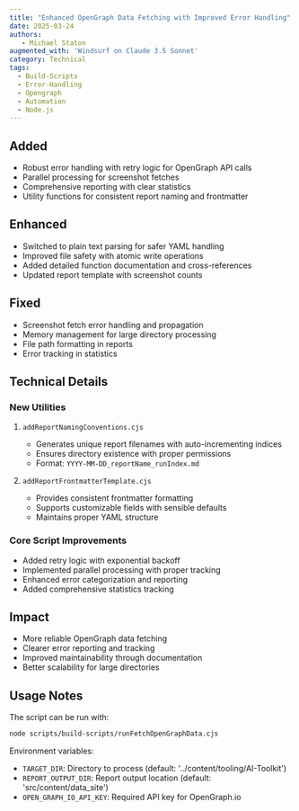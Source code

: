 ```yaml
---
title: "Enhanced OpenGraph Data Fetching with Improved Error Handling"
date: 2025-03-24
authors: 
   - Michael Staton
augmented_with: 'Windsurf on Claude 3.5 Sonnet'
category: Technical
tags:
  - Build-Scripts
  - Error-Handling
  - Opengraph
  - Automation
  - Node.js
---
```


## Added
- Robust error handling with retry logic for OpenGraph API calls
- Parallel processing for screenshot fetches
- Comprehensive reporting with clear statistics
- Utility functions for consistent report naming and frontmatter

## Enhanced
- Switched to plain text parsing for safer YAML handling
- Improved file safety with atomic write operations
- Added detailed function documentation and cross-references
- Updated report template with screenshot counts

## Fixed
- Screenshot fetch error handling and propagation
- Memory management for large directory processing
- File path formatting in reports
- Error tracking in statistics

## Technical Details

### New Utilities
1. `addReportNamingConventions.cjs`
   - Generates unique report filenames with auto-incrementing indices
   - Ensures directory existence with proper permissions
   - Format: `YYYY-MM-DD_reportName_runIndex.md`

2. `addReportFrontmatterTemplate.cjs`
   - Provides consistent frontmatter formatting
   - Supports customizable fields with sensible defaults
   - Maintains proper YAML structure

### Core Script Improvements
- Added retry logic with exponential backoff
- Implemented parallel processing with proper tracking
- Enhanced error categorization and reporting
- Added comprehensive statistics tracking

## Impact
- More reliable OpenGraph data fetching
- Clearer error reporting and tracking
- Improved maintainability through documentation
- Better scalability for large directories

## Usage Notes
The script can be run with:
```bash
node scripts/build-scripts/runFetchOpenGraphData.cjs
```

Environment variables:
- `TARGET_DIR`: Directory to process (default: '../content/tooling/AI-Toolkit')
- `REPORT_OUTPUT_DIR`: Report output location (default: 'src/content/data_site')
- `OPEN_GRAPH_IO_API_KEY`: Required API key for OpenGraph.io